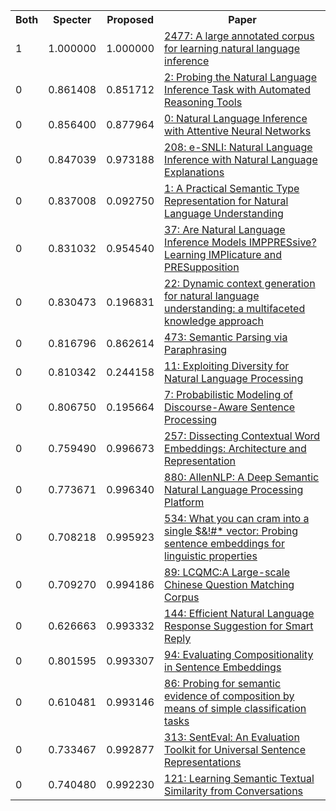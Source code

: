 <html><table><tr>
<th>Both</th>
<th>Specter</th>
<th>Proposed</th>
<th>Paper</th>
</tr>
<tr>
<td>1</td>
<td>1.000000</td>
<td>1.000000</td>
<td><a href="https://www.semanticscholar.org/paper/f04df4e20a18358ea2f689b4c129781628ef7fc1">2477: A large annotated corpus for learning natural language inference</a></td>
</tr>
<tr>
<td>0</td>
<td>0.861408</td>
<td>0.851712</td>
<td><a href="https://www.semanticscholar.org/paper/f550d7f5deb5f83bcd375c986b8b3fee5f42678e">2: Probing the Natural Language Inference Task with Automated Reasoning Tools</a></td>
</tr>
<tr>
<td>0</td>
<td>0.856400</td>
<td>0.877964</td>
<td><a href="https://www.semanticscholar.org/paper/60b473a960cbf669b159f402357b2c6a817fa9cc">0: Natural Language Inference with Attentive Neural Networks</a></td>
</tr>
<tr>
<td>0</td>
<td>0.847039</td>
<td>0.973188</td>
<td><a href="https://www.semanticscholar.org/paper/c242438dac5aa4d9b13766c14240bb8426690d58">208: e-SNLI: Natural Language Inference with Natural Language Explanations</a></td>
</tr>
<tr>
<td>0</td>
<td>0.837008</td>
<td>0.092750</td>
<td><a href="https://www.semanticscholar.org/paper/49c0f57d1a108d7c7f75ba3169cd7e13e19ff676">1: A Practical Semantic Type Representation for Natural Language Understanding</a></td>
</tr>
<tr>
<td>0</td>
<td>0.831032</td>
<td>0.954540</td>
<td><a href="https://www.semanticscholar.org/paper/21c6b8fa5ed28e0c977e96983f0897830d742375">37: Are Natural Language Inference Models IMPPRESsive? Learning IMPlicature and PRESupposition</a></td>
</tr>
<tr>
<td>0</td>
<td>0.830473</td>
<td>0.196831</td>
<td><a href="https://www.semanticscholar.org/paper/a1ecdb2f2cba1ef19bce11748471de96522136a2">22: Dynamic context generation for natural language understanding: a multifaceted knowledge approach</a></td>
</tr>
<tr>
<td>0</td>
<td>0.816796</td>
<td>0.862614</td>
<td><a href="https://www.semanticscholar.org/paper/3d1d42c9435b419ac928ebf7bcf4c86a460d6ef4">473: Semantic Parsing via Paraphrasing</a></td>
</tr>
<tr>
<td>0</td>
<td>0.810342</td>
<td>0.244158</td>
<td><a href="https://www.semanticscholar.org/paper/a58cca1824d2ab94e8a72dea48f3a77c5d5536a6">11: Exploiting Diversity for Natural Language Processing</a></td>
</tr>
<tr>
<td>0</td>
<td>0.806750</td>
<td>0.195664</td>
<td><a href="https://www.semanticscholar.org/paper/3cea5a68442d9bb037a23ccfb59080f3470bcfc9">7: Probabilistic Modeling of Discourse-Aware Sentence Processing</a></td>
</tr>
<tr>
<td>0</td>
<td>0.759490</td>
<td>0.996673</td>
<td><a href="https://www.semanticscholar.org/paper/ac11062f1f368d97f4c826c317bf50dcc13fdb59">257: Dissecting Contextual Word Embeddings: Architecture and Representation</a></td>
</tr>
<tr>
<td>0</td>
<td>0.773671</td>
<td>0.996340</td>
<td><a href="https://www.semanticscholar.org/paper/93b4cc549a1bc4bc112189da36c318193d05d806">880: AllenNLP: A Deep Semantic Natural Language Processing Platform</a></td>
</tr>
<tr>
<td>0</td>
<td>0.708218</td>
<td>0.995923</td>
<td><a href="https://www.semanticscholar.org/paper/c41516420ddbd0f29e010ca259a74c1fc2da0466">534: What you can cram into a single $&!#* vector: Probing sentence embeddings for linguistic properties</a></td>
</tr>
<tr>
<td>0</td>
<td>0.709270</td>
<td>0.994186</td>
<td><a href="https://www.semanticscholar.org/paper/549c1a581b61f9ea47afc6f6871845392eaebbc4">89: LCQMC:A Large-scale Chinese Question Matching Corpus</a></td>
</tr>
<tr>
<td>0</td>
<td>0.626663</td>
<td>0.993332</td>
<td><a href="https://www.semanticscholar.org/paper/435553998fbef790b5bed3491a8f634d9ec5cfa2">144: Efficient Natural Language Response Suggestion for Smart Reply</a></td>
</tr>
<tr>
<td>0</td>
<td>0.801595</td>
<td>0.993307</td>
<td><a href="https://www.semanticscholar.org/paper/3c092128a2c98e5e3be5f8872cf05c635430cd60">94: Evaluating Compositionality in Sentence Embeddings</a></td>
</tr>
<tr>
<td>0</td>
<td>0.610481</td>
<td>0.993146</td>
<td><a href="https://www.semanticscholar.org/paper/53d43ccc593bf44e9aa52e3971df1b9dd396e30d">86: Probing for semantic evidence of composition by means of simple classification tasks</a></td>
</tr>
<tr>
<td>0</td>
<td>0.733467</td>
<td>0.992877</td>
<td><a href="https://www.semanticscholar.org/paper/7113bd87c3e6f727efae24ee52f20c81358da761">313: SentEval: An Evaluation Toolkit for Universal Sentence Representations</a></td>
</tr>
<tr>
<td>0</td>
<td>0.740480</td>
<td>0.992230</td>
<td><a href="https://www.semanticscholar.org/paper/245b03b60cb4bf0235109af4e48f958fbab03b34">121: Learning Semantic Textual Similarity from Conversations</a></td>
</tr>
</table></html>
